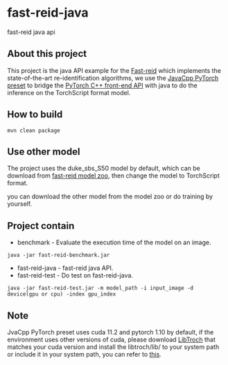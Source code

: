 # fast-reid-java
fast-reid java api

## About this project
This project is the java API example for the [Fast-reid](https://github.com/JDAI-CV/fast-reid) which implements the state-of-the-art re-identification algorithms,
we use the [JavaCpp PyTorch preset](https://github.com/bytedeco/javacpp-presets/tree/master/pytorch) to bridge the [PyTorch C++ front-end API](https://pytorch.org/tutorials/advanced/cpp_frontend.html) with java to do the inference on the TorchScript format model.

## How to build
```
mvn clean package
```

## Use other model
The project uses the duke_sbs_S50 model by default, which can be download from [fast-reid model zoo](https://github.com/JDAI-CV/fast-reid/blob/master/MODEL_ZOO.md), 
then change the model to TorchScript format.

you can download the other model from the model zoo or do training by yourself.

## Project contain
- benchmark - Evaluate the execution time of the model on an image.
```
java -jar fast-reid-benchmark.jar
```

- fast-reid-java - fast-reid java API.
- fast-reid-test - Do test on fast-reid-java.
```
java -jar fast-reid-test.jar -m model_path -i input_image -d device(gpu or cpu) -index gpu_index
```

## Note
JvaCpp PyTorch preset uses cuda 11.2 and pytorch 1.10 by default, if the environment uses other versions of cuda, please download [LibTroch](https://pytorch.org/) that matches your cuda version and install the libtroch/lib/ to your system path or
include it in your system path, you can refer to [this](https://github.com/bytedeco/javacpp-presets/issues/1083).